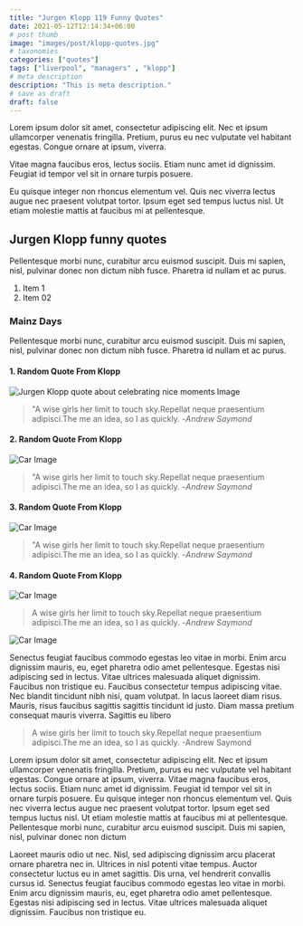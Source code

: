 ```yaml
---
title: "Jurgen Klopp 119 Funny Quotes"
date: 2021-05-12T12:14:34+06:00
# post thumb
image: "images/post/klopp-quotes.jpg"
# taxonomies
categories: ["quotes"]
tags: ["liverpool", "managers" , "klopp"]
# meta description
description: "This is meta description."
# save as draft
draft: false
---
```

Lorem ipsum dolor sit amet, consectetur adipiscing elit. Nec et ipsum ullamcorper venenatis fringilla. Pretium, purus eu nec vulputate vel habitant egestas. Congue ornare at ipsum, viverra. 

Vitae magna faucibus eros, lectus sociis. Etiam nunc amet id dignissim. Feugiat id tempor vel sit in ornare turpis posuere. 

Eu quisque integer non rhoncus elementum vel. Quis nec viverra lectus augue nec praesent volutpat tortor. Ipsum eget sed tempus luctus nisl. Ut etiam molestie mattis at faucibus mi at pellentesque. 

## Jurgen Klopp funny quotes

Pellentesque morbi nunc, curabitur arcu euismod suscipit. Duis mi sapien, nisl, pulvinar donec non dictum nibh fusce. Pharetra id nullam et ac purus.

1. Item 1
2. Item 02 

### Mainz Days

Pellentesque morbi nunc, curabitur arcu euismod suscipit. Duis mi sapien, nisl, pulvinar donec non dictum nibh fusce. Pharetra id nullam et ac purus.

#### 1. Random Quote From Klopp

![Jurgen Klopp quote about celebrating nice moments Image](/images/post/kloppquote1.png)

  > "A wise girls  her limit to touch sky.Repellat neque praesentium adipisci.The me an idea, so I  as quickly.
  -<cite>Andrew Saymond</cite>


#### 2. Random Quote From Klopp

![Car Image](/images/post/kloppquote1.png)

  > "A wise girls  her limit to touch sky.Repellat neque praesentium adipisci.The me an idea, so I  as quickly.
  -<cite>Andrew Saymond</cite>

#### 3. Random Quote From Klopp

![Car Image](/images/post/kloppquote1.png)

  > "A wise girls  her limit to touch sky.Repellat neque praesentium adipisci.The me an idea, so I  as quickly.
  -<cite>Andrew Saymond</cite>

#### 4. Random Quote From Klopp

![Car Image](/images/post/kloppquote1.png)

 > A wise girls  her limit to touch sky.Repellat neque praesentium adipisci.The me an idea, so I  as quickly.
  -<cite>Andrew Saymond</cite>

  ![Car Image](/images/post/kloppquote1.png)

Senectus feugiat faucibus commodo egestas leo vitae in morbi. Enim arcu dignissim mauris, eu, eget pharetra odio amet pellentesque. Egestas nisi adipiscing sed in lectus. Vitae ultrices malesuada aliquet dignissim. Faucibus non tristique eu.
Faucibus consectetur tempus adipiscing vitae. Nec blandit tincidunt nibh nisi, quam volutpat. In lacus laoreet diam risus. Mauris, risus faucibus sagittis sagittis tincidunt id justo. Diam massa pretium consequat mauris viverra. Sagittis eu libero


> A wise girls  her limit to touch sky.Repellat neque praesentium adipisci.The me an idea, so I  as quickly.
  -Andrew Saymond

Lorem ipsum dolor sit amet, consectetur adipiscing elit. Nec et ipsum ullamcorper venenatis fringilla. Pretium, purus eu nec vulputate vel habitant egestas. Congue ornare at ipsum, viverra. Vitae magna faucibus eros, lectus sociis. Etiam nunc amet id dignissim. Feugiat id tempor vel sit in ornare turpis posuere. Eu quisque integer non rhoncus elementum vel. Quis nec viverra lectus augue nec praesent volutpat tortor. Ipsum eget sed tempus luctus nisl. Ut etiam molestie mattis at faucibus mi at pellentesque. Pellentesque morbi nunc, curabitur arcu euismod suscipit. Duis mi sapien, nisl, pulvinar donec non dictum 

Laoreet mauris odio ut nec. Nisl, sed adipiscing dignissim arcu placerat ornare pharetra nec in. Ultrices in nisl potenti vitae tempus. Auctor consectetur luctus eu in amet sagittis. Dis urna, vel hendrerit convallis cursus id.
Senectus feugiat faucibus commodo egestas leo vitae in morbi. Enim arcu dignissim mauris, eu, eget pharetra odio amet pellentesque. Egestas nisi adipiscing sed in lectus. Vitae ultrices malesuada aliquet dignissim. Faucibus non tristique eu.